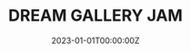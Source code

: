 ---
layout: jam
title: DREAM GALLERY JAM
date: 2023-01-01T00:00:00Z
images:
  - img/dream-gallery-jam/banner.png
description: DREAM GALLERY JAM. MAR 4-APR 9, 2023
games:
  - itch: va
    title: VA
    credit: XAQEXAIEH
    award:
      judge: Osamu Sato
      merit: a trip into a colorful dream
      image: amulet with image of black figure in trenchcoat and hat

  - itch: im-doing-better-now
    title: im doing better now
    credit: warning stripe
    award:
      judge: Anatoly Dyatlov
      merit: taking in your stride a situation that's not great but not terrible
      image: amulet with image of radioactive artifact
    
  - itch: encounter-at-roofpoint
    title: Encounter At Roofpoint
    credit: Suoivbo 2
    award:
      judge: Q
      merit: a supreme being and their delightful diminutive companion
      image: amulet with image of q and picard in bed together
    
  - itch: dream-immersion-therapy
    title: DREAM IMMERSION THERAPY
    credit: GIOVANNI
    award:
      judge: David Mirrors
      merit: repressed memories of dark murder
      image: amulet with image of a closeup of a human eye
    
  - itch: dreamwater
    title: Dreamwater
    credit: I'm Drowning Here Bud
    award:
      judge: Samuel Taylor Coleridge
      merit: water water everywhere, but none you'd dare to drink
      image: amulet with image of a jar of piss
    
  - itch: choir-medals
    title: Choir Medals
    credit: agender pierrot
    award:
      judge: Sister Wendy Beckett
      merit: the intersection of church and art, and simply being as you are
      image: amulet with image of a hand gesturing with the index finger
    
  - itch: behind-the-red-dais
    title: Behind The Red Dais
    credit: Earth Meridian
    award:
      judge: Sumio Mondo
      merit: wandering the grounds of a dream filled with dopplegangers
      image: amulet with image of an asian girl
    
  - itch: undone
    title: undone
    credit: nervous system
    award:
      judge: Reika Otori
      merit: advances in paranormal neuroscience
      image: amulet with image of a web of neurons
    
  - itch: a-thesis-for-truth
    title: a Thesis for Truth
    credit:
      - Dr. One Ironautics 
      - Prof. Two Ironautics
    award:
      judge: Frank Donnie Darko
      merit: dreams haunted by a bunny
      image: amulet with image of a bunny sleeping in the dirt
  
  - itch: joey-wamones-highly-catered-delicatessen
    title: Joey Wamone's Highly Catered Delicatessen
    credit: JWSPD
    award:
      judge: Kondwani Sichinga
      merit: the longest inhale ever
      image: amulet with image of 80fitz doing beatboxing joker
  
  - itch: pepys
    title: "SAMUEL PEPYS: Dream Diarist"
    credit: TO BED
    award:
      judge: Stan Lee
      merit: the most ambitious crossover event in history
      image: amulet with image of eggplants growing
  
  - itch: topic-desire
    title: "Topic: desire"
    credit: pleiade
    award:
      judge: Michel Foucault
      merit: re-externalising internalised surveillance 
      image: amulet with image of a cartoonish 3d eyeball
  
  - itch: joey-wamones-normal-bedtime-routine-that-is-absolutely-not-a-recurring-tooth-dec
    title: Joey Wamone's Normal Bedtime Routine That Is Absolutely Not A Recurring Tooth Decay Nightmare
    credit: Joey Wamone
    award:
      judge: Hatchling Outer Wilds
      merit: endless deaths most violent
      image: amulet with image of a playstation 1 skeleton with a sword
  
  - itch: the-mouth-of-the-woods
    title: The Mouth Of The Woods
    credit: Jan U. Wine
    award:
      judge: Fox Mulder
      merit: something missing, and the search for something greater than yourself, out there
      image: amulet with image of bigfoot
  
  - itch: crisis-a-go-go
    title:  The Curious Tale of Crisis A-Go-Go
    credit: BashCrandicoot
    award:
      judge: Betty Elms
      merit: retreating from the horrors of life to be your sexiest self in dreams
      image: amulet with image of hands holding a mysterious box
  
  - itch: the-lamentation-of-the-forgotten-knight
    title: The Lamentation of the Forgotten Knight
    credit: Goretex
    award:
      judge: The Green Knight
      merit: a knight's faded lustre and lurid follies 
      image: amulet with image of a solemn knight sitting cross-legged
  
  - itch: traumakt4
    title: TRAUMAKT~4.SEXE
    credit: Protag Nude Incorporated
    award:
      judge: Willow Rosenberg
      merit: a queer love life complicated by demonic intrusion and a dumbass best friend
      image: amulet with image of a demon
  
  - itch: make-your-ancestors-smile-upon-you
    title: make your ancestors smile upon you ૮₍ ˶>⤙<˶ ₎ა
    credit: the spirit of a broken fossil filled with determination ( •̯́ ^ •̯̀)
    award:
      judge: God
      merit: creating weird little guys from clay
      image: amulet with image of a disembodied claymation hand creature
  
  - itch: sleep-paralysis-demon
    title: sleep paralysis demon
    credit: Henry Fuseli
    award:
      judge: Matt Shadows
      merit: a nightmare come to life
      image: amulet with image of uncle fester

  - itch: an-assembly
    title: An Assembly of Toppling Figures - Spring 2023 Senior Art Exhibition
    credit: Jacobi Ease
    award:
      judge: Benoit Blanc
      merit: a compelling mystery that seems to make no damn sense
      image: amulet with image of a detective

  - itch: peepers
    title: peepers
    credit: the developer
    award:
      judge: Syd March
      merit: intimate fluids sold at market value
      image: amulet with image of test tubes
  
  - itch: dream-tube
    title: Dream Tube
    credit:
      - Sorrowful Maiden
      - Australian Dave
    award:
      judge: Himemiya Anthy 
      merit: hitting da bricks. roll credits, cue banger
      image: amulet with image of a skeleton running
---